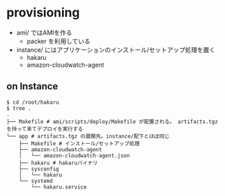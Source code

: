 # provisioning

- ami/ ではAMIを作る
  - packer を利用している
- instance/ にはアプリケーションのインストール/セットアップ処理を置く
  - hakaru
  - amazon-cloudwatch-agent

## on Instance

```
$ cd /root/hakaru
$ tree .
.
├── Makefile # ami/scripts/deploy/Makefile が配置される。 artifacts.tgz を持って来てデプロイを実行する
└── app # artifacts.tgz の展開先。instance/配下とほぼ同じ
    ├── Makefile # インストール/セットアップ処理
    ├── amazon-cloudwatch-agent
    │   └── amazon-cloudwatch-agent.json
    ├── hakaru # hakaruバイナリ
    ├── sysconfig
    │   └── hakaru
    └── systemd
        └── hakaru.service
```
